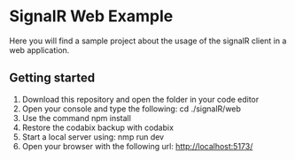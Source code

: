 # SignalR Web Example
Here you will find a sample project about the usage of the signalR client in a web application.

## Getting started
1. Download this repository and open the folder in your code editor
2. Open your console and type the following: cd ./signalR/web
3. Use the command npm install
4. Restore the codabix backup with codabix
5. Start a local server using: nmp run dev
6. Open your browser with the following url: [http://localhost:5173/](http://localhost:5173/)